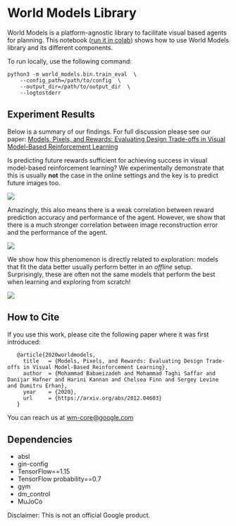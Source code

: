 # World Models Library

World Models is a platform-agnostic library to facilitate visual based 
agents for planning. This notebook 
([run it in colab](https://colab.research.google.com/github/google-research/world_models/blob/master/intro.ipynb))
shows how to use World Models library and its different
components.

To run locally, use the following command:

```$xslt
python3 -m world_models.bin.train_eval  \
    --config_path=/path/to/config  \
    --output_dir=/path/to/output_dir  \
    --logtostderr
```

## Experiment Results
Below is a summary of our findings. For full discussion please see our paper:
[Models, Pixels, and Rewards: Evaluating Design Trade-offs in Visual Model-Based Reinforcement Learning](https://arxiv.org/abs/2012.04603) 

Is predicting future rewards sufficient for achieving success in visual 
model-based reinforcement learning? We experimentally demonstrate that this 
is usually **not** the case in the online settings and the key is to 
predict future images too.

![](https://user-images.githubusercontent.com/4112440/101852808-4ef49000-3b13-11eb-9266-8ea3ed291bd9.gif)

Amazingly, this also means there is a weak correlation between reward 
prediction accuracy and performance of the agent. However, we show that there
 is a much stronger correlation between image reconstruction error and the 
 performance of the agent.
 
![](https://user-images.githubusercontent.com/4112440/101852932-9713b280-3b13-11eb-8003-d0080a482872.png)
 
 We show how this phenomenon is directly related to exploration: models that
  fit the data better usually perform better in an *offline* setup. 
  Surprisingly, these are often not the same models that perform the best
   when learning and exploring from scratch!

![](https://user-images.githubusercontent.com/4112440/101853015-c32f3380-3b13-11eb-9823-47befb7745ba.jpeg)


## How to Cite
If you use this work, please cite the following paper where it was first introduced:
```   
   @article{2020worldmodels,
     title   = {Models, Pixels, and Rewards: Evaluating Design Trade-offs in Visual Model-Based Reinforcement Learning},
     author  = {Mohammad Babaeizadeh and Mohammad Taghi Saffar and Danijar Hafner and Harini Kannan and Chelsea Finn and Sergey Levine and Dumitru Erhan},
     year    = {2020},
     url     = {https://arxiv.org/abs/2012.04603}
   }
```

You can reach us at wm-core@google.com 
## Dependencies
* absl
* gin-config
* TensorFlow==1.15
* TensorFlow probability==0.7
* gym
* dm_control
* MuJoCo

Disclaimer: This is not an official Google product.
